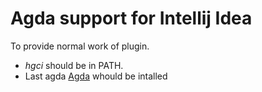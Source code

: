 Agda support for Intellij Idea
==============================

To provide normal work of plugin.

 * *hgci* should be in PATH.
 * Last agda [Agda](http://wiki.portal.chalmers.se/agda/pmwiki.php) whould be intalled